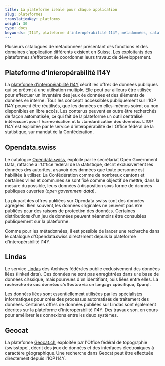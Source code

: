 ```yaml
---
title: La plateforme idéale pour chaque application
slug: plateformes
translationKey: platforms
weight: 30
type: docs
keywords: [I14Y, plateforme d'interopérabilité I14Y, métadonnées, catalogue de métadonnées, Lindas, Opendata, Opendata.swiss, Geocat]
---
```


Plusieurs catalogues de métadonnées présentant des fonctions et des domaines d'application différents existent en Suisse. Les exploitants des plateformes s'efforcent de coordonner leurs travaux de développement.

## Plateforme d'interopérabilité I14Y
La [plateforme d'interopérabilité I14Y](https://i14y.admin.ch) décrit les offres de données publiques qui se prêtent à une utilisation multiple. Elle peut par ailleurs être utilisée pour effectuer un inventaire des jeux de données et des éléments de données en interne. Tous les concepts accessibles publiquement sur l'IOP I14Y peuvent être réutilisés, que les données en elles-mêmes soient ou non disponibles en libre accès. Les contenus peuvent en outre être recherchés de façon automatisée, ce qui fait de la plateforme un outil centralisé intéressant pour l'harmonisation et la standardisation des données. L'IOP I14Y est exploitée par le service d'interopérabilité de l'Office fédéral de la statistique, sur mandat de la Confédération. 

## Opendata.swiss
Le catalogue [Opendata.swiss](https://opendata.swiss), exploité par le secrétariat Open Government Data, rattaché à l'Office fédéral de la statistique, décrit exclusivement les données des autorités, à savoir des données que toute personne est habilitée à utiliser. La Confédération comme de nombreux cantons et certaines villes et communes se sont fixé comme objectif de mettre, dans la mesure du possible, leurs données à disposition sous forme de données publiques ouvertes (_open government data_). 

La plupart des offres publiées sur Opendata.swiss sont des données agrégées. Bien souvent, les données originales ne peuvent pas être publiées pour des raisons de protection des données. Certaines distributions d'un jeu de données peuvent néanmoins être consultées publiquement sur la plateforme.  

Comme pour les métadonnées, il est possible de lancer une recherche dans le catalogue d'Opendata.swiss directement depuis la plateforme d'interopérabilité I14Y.

## Lindas
Le service [Lindas](https://lindas.admin.ch) des Archives fédérales publie exclusivement des données liées (linked data). Ces données ne sont pas enregistrées dans une base de données classique, mais pourvues d'un identifiant, puis liées entre elles. La recherche de ces données s'effectue via un langage spécifique, Sparql. 

Les données liées sont essentiellement utilisées par les spécialistes informatiques pour créer des processus automatisés de traitement des données. Certaines offres de données publiées sur Lindas sont également décrites sur la plateforme d'interopérabilité I14Y. Des travaux sont en cours pour améliorer les connexions entre les deux systèmes. 

## Geocat
La plateforme [Geocat.ch](https://geocat.ch), exploitée par l'Office fédéral de topographie (swisstopo), décrit des jeux de données et des interfaces électroniques à caractère géographique. Une recherche dans Geocat peut être effectuée directement depuis l'IOP I14Y. 